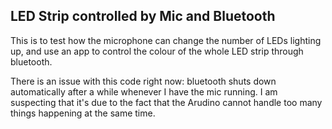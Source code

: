 ## LED Strip controlled by Mic and Bluetooth
This is to test how the microphone can change the number of LEDs lighting up, 
and use an app to control the colour of the whole LED strip through bluetooth.

There is an issue with this code right now: bluetooth shuts down automatically after a while whenever I have the mic running.
I am suspecting that it's due to the fact that the Arudino cannot handle too many things happening at the same time.
